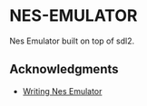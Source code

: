 # NES-EMULATOR

Nes Emulator built on top of sdl2.

## Acknowledgments

* [Writing Nes Emulator](https://bugzmanov.github.io/nes_ebook/)

